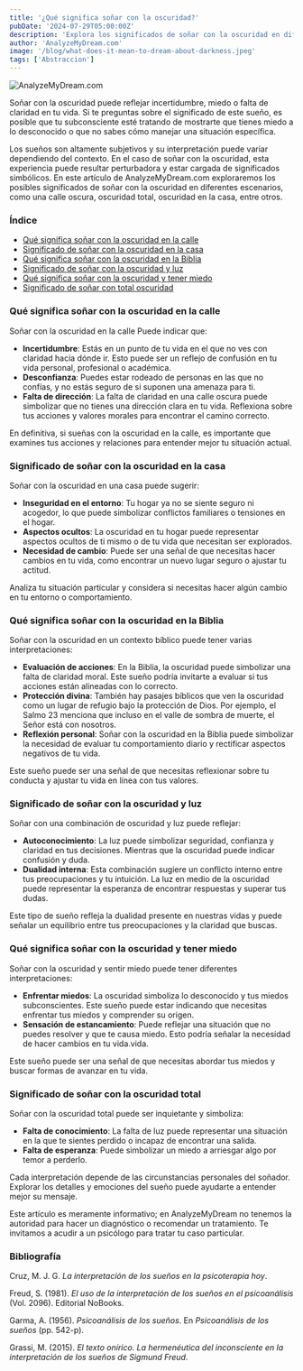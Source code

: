 ```yaml
---
title: '¿Qué significa soñar con la oscuridad?'
pubDate: '2024-07-29T05:00:00Z'
description: 'Explora los significados de soñar con la oscuridad en diferentes contextos y lo que puede indicar sobre tu estado emocional y psicológico.'
author: 'AnalyzeMyDream.com'
image: '/blog/what-does-it-mean-to-dream-about-darkness.jpeg'
tags: ['Abstraccion']
---
```


![AnalyzeMyDream.com](/blog/what-does-it-mean-to-dream-about-darkness.jpeg)

Soñar con la oscuridad puede reflejar incertidumbre, miedo o falta de claridad en tu vida. Si te preguntas sobre el significado de este sueño, es posible que tu subconsciente esté tratando de mostrarte que tienes miedo a lo desconocido o que no sabes cómo manejar una situación específica.

Los sueños son altamente subjetivos y su interpretación puede variar dependiendo del contexto. En el caso de soñar con la oscuridad, esta experiencia puede resultar perturbadora y estar cargada de significados simbólicos. En este artículo de AnalyzeMyDream.com exploraremos los posibles significados de soñar con la oscuridad en diferentes escenarios, como una calle oscura, oscuridad total, oscuridad en la casa, entre otros.

### Índice

- [Qué significa soñar con la oscuridad en la calle](#que-significa-sonar-con-la-oscuridad-en-la-calle)
- [Significado de soñar con la oscuridad en la casa](#significado-de-sonar-con-la-oscuridad-en-la-casa)
- [Qué significa soñar con la oscuridad en la Biblia](#que-significa-sonar-con-la-oscuridad-en-la-biblia)
- [Significado de soñar con la oscuridad y luz](#significado-de-sonar-con-la-oscuridad-y-luz)
- [Qué significa soñar con la oscuridad y tener miedo](#que-significa-sonar-con-la-oscuridad-y-tener-miedo)
- [Significado de soñar con total oscuridad](#significado-de-soñar-con-la-oscuridad-total)

### Qué significa soñar con la oscuridad en la calle

Soñar con la oscuridad en la calle Puede indicar que:

- **Incertidumbre**: Estás en un punto de tu vida en el que no ves con claridad hacia dónde ir. Esto puede ser un reflejo de confusión en tu vida personal, profesional o académica.
- **Desconfianza**: Puedes estar rodeado de personas en las que no confías, y no estás seguro de si suponen una amenaza para ti.
- **Falta de dirección**: La falta de claridad en una calle oscura puede simbolizar que no tienes una dirección clara en tu vida. Reflexiona sobre tus acciones y valores morales para encontrar el camino correcto.

En definitiva, si sueñas con la oscuridad en la calle, es importante que examines tus acciones y relaciones para entender mejor tu situación actual.

### Significado de soñar con la oscuridad en la casa

Soñar con la oscuridad en una casa puede sugerir:

- **Inseguridad en el entorno**: Tu hogar ya no se siente seguro ni acogedor, lo que puede simbolizar conflictos familiares o tensiones en el hogar.
- **Aspectos ocultos**: La oscuridad en tu hogar puede representar aspectos ocultos de ti mismo o de tu vida que necesitan ser explorados.
- **Necesidad de cambio**: Puede ser una señal de que necesitas hacer cambios en tu vida, como encontrar un nuevo lugar seguro o ajustar tu actitud.

Analiza tu situación particular y considera si necesitas hacer algún cambio en tu entorno o comportamiento.

### Qué significa soñar con la oscuridad en la Biblia

Soñar con la oscuridad en un contexto bíblico puede tener varias interpretaciones:

- **Evaluación de acciones**: En la Biblia, la oscuridad puede simbolizar una falta de claridad moral. Este sueño podría invitarte a evaluar si tus acciones están alineadas con lo correcto.
- **Protección divina**: También hay pasajes bíblicos que ven la oscuridad como un lugar de refugio bajo la protección de Dios. Por ejemplo, el Salmo 23 menciona que incluso en el valle de sombra de muerte, el Señor está con nosotros.
- **Reflexión personal**: Soñar con la oscuridad en la Biblia puede simbolizar la necesidad de evaluar tu comportamiento diario y rectificar aspectos negativos de tu vida.

Este sueño puede ser una señal de que necesitas reflexionar sobre tu conducta y ajustar tu vida en línea con tus valores.

### Significado de soñar con la oscuridad y luz

Soñar con una combinación de oscuridad y luz puede reflejar:

- **Autoconocimiento**: La luz puede simbolizar seguridad, confianza y claridad en tus decisiones. Mientras que la oscuridad puede indicar confusión y duda.
- **Dualidad interna**: Esta combinación sugiere un conflicto interno entre tus preocupaciones y tu intuición. La luz en medio de la oscuridad puede representar la esperanza de encontrar respuestas y superar tus dudas.

Este tipo de sueño refleja la dualidad presente en nuestras vidas y puede señalar un equilibrio entre tus preocupaciones y la claridad que buscas.

### Qué significa soñar con la oscuridad y tener miedo

Soñar con la oscuridad y sentir miedo puede tener diferentes interpretaciones:

- **Enfrentar miedos**: La oscuridad simboliza lo desconocido y tus miedos subconscientes. Este sueño puede estar indicando que necesitas enfrentar tus miedos y comprender su origen.
- **Sensación de estancamiento**: Puede reflejar una situación que no puedes resolver y que te causa miedo. Esto podría señalar la necesidad de hacer cambios en tu vida.vida.

Este sueño puede ser una señal de que necesitas abordar tus miedos y buscar formas de avanzar en tu vida.

### Significado de soñar con la oscuridad total

Soñar con la oscuridad total puede ser inquietante y simboliza:

- **Falta de conocimiento**: La falta de luz puede representar una situación en la que te sientes perdido o incapaz de encontrar una salida.
- **Falta de esperanza**: Puede simbolizar un miedo a arriesgar algo por temor a perderlo.

Cada interpretación depende de las circunstancias personales del soñador. Explorar los detalles y emociones del sueño puede ayudarte a entender mejor su mensaje.

Este artículo es meramente informativo; en AnalyzeMyDream no tenemos la autoridad para hacer un diagnóstico o recomendar un tratamiento. Te invitamos a acudir a un psicólogo para tratar tu caso particular.

### Bibliografía

Cruz, M. J. G. *La interpretación de los sueños en la psicoterapia hoy*.

Freud, S. (1981). *El uso de la interpretación de los sueños en el psicoanálisis* (Vol. 2096). Editorial NoBooks.

Garma, A. (1956). *Psicoanálisis de los sueños*. En *Psicoanálisis de los sueños* (pp. 542-p).

Grassi, M. (2015). *El texto onírico. La hermenéutica del inconsciente en la interpretación de los sueños de Sigmund Freud*.